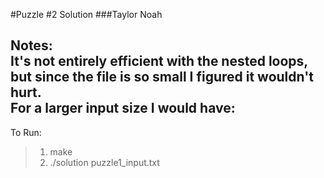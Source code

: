 #Puzzle #2 Solution
###Taylor Noah


Notes:  
It's not entirely efficient with the nested loops, but since the file is so small I figured it wouldn't hurt.    
For a larger input size I would have:  
- 

To Run:  
>1) make
>2) ./solution puzzle1_input.txt
